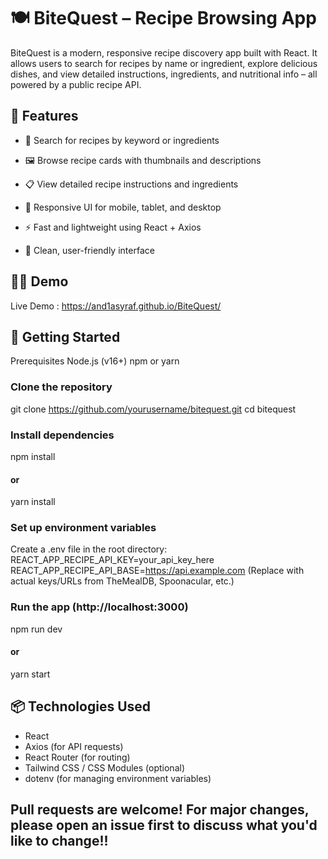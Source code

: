 # 🍽️ BiteQuest – Recipe Browsing App
BiteQuest is a modern, responsive recipe discovery app built with React. It allows users to search for recipes by name or ingredient, explore delicious dishes, and view detailed instructions, ingredients, and nutritional info – all powered by a public recipe API.

## 🌟 Features
- 🔎 Search for recipes by keyword or ingredients

- 🖼️ Browse recipe cards with thumbnails and descriptions

- 📋 View detailed recipe instructions and ingredients

- 📱 Responsive UI for mobile, tablet, and desktop

- ⚡ Fast and lightweight using React + Axios

- 🌈 Clean, user-friendly interface

## 🧑‍🍳 Demo
Live Demo : https://and1asyraf.github.io/BiteQuest/

## 🚀 Getting Started
Prerequisites
Node.js (v16+)
npm or yarn

### Clone the repository
git clone https://github.com/yourusername/bitequest.git
cd bitequest

### Install dependencies
npm install
#### or
yarn install


### Set up environment variables
Create a .env file in the root directory:
REACT_APP_RECIPE_API_KEY=your_api_key_here
REACT_APP_RECIPE_API_BASE=https://api.example.com 
(Replace with actual keys/URLs from TheMealDB, Spoonacular, etc.) 

### Run the app (http://localhost:3000)
npm run dev
#### or
yarn start 

## 📦 Technologies Used
- React
- Axios (for API requests)
- React Router (for routing)
- Tailwind CSS / CSS Modules (optional)
- dotenv (for managing environment variables)

  
## Pull requests are welcome! For major changes, please open an issue first to discuss what you'd like to change!! 
